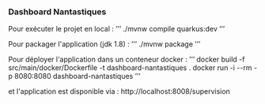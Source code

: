 ### Dashboard Nantastiques

Pour exécuter le projet en local : 
’’’
./mvnw compile quarkus:dev
’’’

Pour packager l'application (jdk 1.8) : 
’’’
./mvnw package
’’’

Pour déployer l'application dans un conteneur docker : 
’’’
docker build -f src/main/docker/Dockerfile  -t dashboard-nantastiques .
docker run -i --rm -p 8080:8080 dashboard-nantastiques
’’’

et l'application est disponible via : http://localhost:8008/supervision